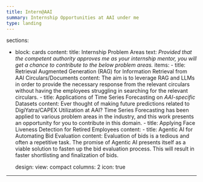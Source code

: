 ```yaml
---
title: Intern@AAI
summary: Internship Opportunities at AAI under me
type: landing
---
```


sections:
  - block: cards
    content: 
      title: Internship Problem Areas
      text: _Provided that the competent authority approves me as your internship mentor, you will get a chance to contribute to the below problem areas._
      items:
        - title: Retrieval Augmented Generation (RAG) for Information Retrieval from AAI Circulars/Documents
          content: The aim is to leverage RAG and LLMs in order to provide the necessary response from the relevant circulars without having the employees struggling in searching for the relevant circulars.
        - title: Applications of Time Series Forecasting on _AAI-specific_ Datasets
          content: Ever thought of making future predictions related to DigiYatra/CAPEX Utilization at AAI? Time Series Forecasting has been applied to various problem areas in the industry, and this work presents an opportunity for you to contribute in this domain.
        - title: Applying Face Liveness Detection for Retired Employees
          content:
        - title: Agentic AI for Automating Bid Evaluation
          content: Evaluation of bids is a tedious and often a repetitive task. The promise of Agentic AI presents itself as a viable solution to fasten up the bid evaluation process. This will result in faster shortlisting and finalization of bids.
    
    design:
      view: compact
      columns: 2
      icon: true
---
